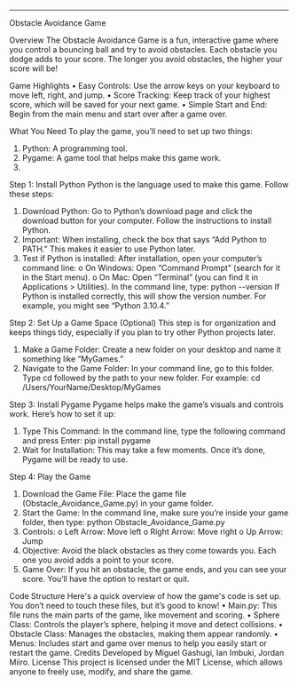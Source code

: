 ________________________________________
Obstacle Avoidance Game

Overview
The Obstacle Avoidance Game is a fun, interactive game where you control a bouncing ball and try to avoid obstacles. Each obstacle you dodge adds to your score. The longer you avoid obstacles, the higher your score will be!

Game Highlights
•	Easy Controls: Use the arrow keys on your keyboard to move left, right, and jump.
•	Score Tracking: Keep track of your highest score, which will be saved for your next game.
•	Simple Start and End: Begin from the main menu and start over after a game over.

What You Need
To play the game, you’ll need to set up two things:
1.	Python: A programming tool.
2.	Pygame: A game tool that helps make this game work.
3.	
Step 1: Install Python
Python is the language used to make this game. Follow these steps:
1.	Download Python: Go to Python’s download page and click the download button for your computer. Follow the instructions to install Python.
2.	Important: When installing, check the box that says “Add Python to PATH.” This makes it easier to use Python later.
3.	Test if Python is installed: After installation, open your computer’s command line:
o	On Windows: Open “Command Prompt” (search for it in the Start menu).
o	On Mac: Open “Terminal” (you can find it in Applications > Utilities).
In the command line, type:
python --version
If Python is installed correctly, this will show the version number. For example, you might see “Python 3.10.4.”

Step 2: Set Up a Game Space (Optional)
This step is for organization and keeps things tidy, especially if you plan to try other Python projects later.
1.	Make a Game Folder: Create a new folder on your desktop and name it something like “MyGames.”
2.	Navigate to the Game Folder: In your command line, go to this folder. Type cd followed by the path to your new folder. For example:
cd /Users/YourName/Desktop/MyGames

Step 3: Install Pygame
Pygame helps make the game’s visuals and controls work. Here’s how to set it up:
1.	Type This Command: In the command line, type the following command and press Enter:
pip install pygame
2.	Wait for Installation: This may take a few moments. Once it’s done, Pygame will be ready to use.
   
Step 4: Play the Game
1.	Download the Game File: Place the game file (Obstacle_Avoidance_Game.py) in your game folder.
2.	Start the Game: In the command line, make sure you’re inside your game folder, then type:
python Obstacle_Avoidance_Game.py
3.	Controls:
o	Left Arrow: Move left
o	Right Arrow: Move right
o	Up Arrow: Jump
4.	Objective: Avoid the black obstacles as they come towards you. Each one you avoid adds a point to your score.
5.	Game Over: If you hit an obstacle, the game ends, and you can see your score. You’ll have the option to restart or quit.
   
Code Structure
Here's a quick overview of how the game's code is set up. You don’t need to touch these files, but it’s good to know!
•	Main.py: This file runs the main parts of the game, like movement and scoring.
•	Sphere Class: Controls the player’s sphere, helping it move and detect collisions.
•	Obstacle Class: Manages the obstacles, making them appear randomly.
•	Menus: Includes start and game over menus to help you easily start or restart the game.
Credits
Developed by Miguel Gashugi, Ian Imbuki, Jordan Miiro.
License
This project is licensed under the MIT License, which allows anyone to freely use, modify, and share the game.

